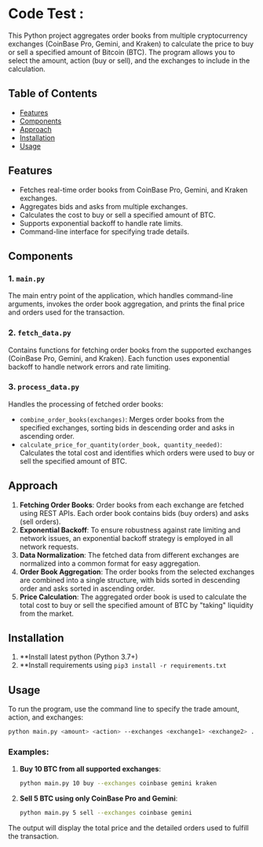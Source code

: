 # Code Test : 

This Python project aggregates order books from multiple cryptocurrency exchanges (CoinBase Pro, Gemini, and Kraken) to calculate the price to buy or sell a specified amount of Bitcoin (BTC). The program allows you to select the amount, action (buy or sell), and the exchanges to include in the calculation.

## Table of Contents

- [Features](#features)
- [Components](#components)
- [Approach](#approach)
- [Installation](#installation)
- [Usage](#usage)

## Features

- Fetches real-time order books from CoinBase Pro, Gemini, and Kraken exchanges.
- Aggregates bids and asks from multiple exchanges.
- Calculates the cost to buy or sell a specified amount of BTC.
- Supports exponential backoff to handle rate limits.
- Command-line interface for specifying trade details.

## Components

### 1. `main.py`
The main entry point of the application, which handles command-line arguments, invokes the order book aggregation, and prints the final price and orders used for the transaction.

### 2. `fetch_data.py`
Contains functions for fetching order books from the supported exchanges (CoinBase Pro, Gemini, and Kraken). Each function uses exponential backoff to handle network errors and rate limiting.

### 3. `process_data.py`
Handles the processing of fetched order books:
- `combine_order_books(exchanges)`: Merges order books from the specified exchanges, sorting bids in descending order and asks in ascending order.
- `calculate_price_for_quantity(order_book, quantity_needed)`: Calculates the total cost and identifies which orders were used to buy or sell the specified amount of BTC.

## Approach

1. **Fetching Order Books**: Order books from each exchange are fetched using REST APIs. Each order book contains bids (buy orders) and asks (sell orders).
2. **Exponential Backoff**: To ensure robustness against rate limiting and network issues, an exponential backoff strategy is employed in all network requests.
3. **Data Normalization**: The fetched data from different exchanges are normalized into a common format for easy aggregation.
4. **Order Book Aggregation**: The order books from the selected exchanges are combined into a single structure, with bids sorted in descending order and asks sorted in ascending order.
5. **Price Calculation**: The aggregated order book is used to calculate the total cost to buy or sell the specified amount of BTC by "taking" liquidity from the market.

## Installation

1. **Install latest python (Python 3.7+)
2. **Install requirements using `pip3 install -r requirements.txt`

## Usage

To run the program, use the command line to specify the trade amount, action, and exchanges:

```bash
python main.py <amount> <action> --exchanges <exchange1> <exchange2> ...
```

### Examples:

1. **Buy 10 BTC from all supported exchanges**:
    ```bash
    python main.py 10 buy --exchanges coinbase gemini kraken
    ```

2. **Sell 5 BTC using only CoinBase Pro and Gemini**:
    ```bash
    python main.py 5 sell --exchanges coinbase gemini
    ```

The output will display the total price and the detailed orders used to fulfill the transaction.
